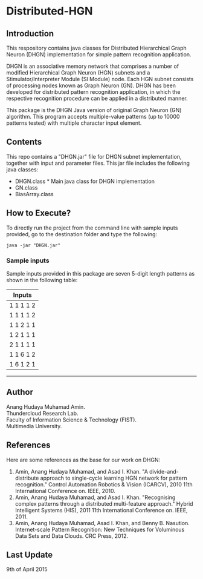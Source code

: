 # Distributed-HGN

## Introduction

This respository contains java classes for Distributed Hierarchical Graph Neuron (DHGN) implementation for simple pattern recognition application.  

DHGN is an associative memory network that comprises a number of modified Hierarchical Graph Neuron (HGN) subnets and a Stimulator/Interpreter Module (SI Module) node. Each HGN subnet consists of processing nodes known as Graph Neuron (GN). DHGN has been developed for distributed pattern recognition application, in which the respective recognition procedure can be applied in a distributed manner.

This package is the DHGN Java version of original Graph Neuron (GN) algorithm. This program accepts multiple-value patterns (up to 10000 patterns tested) with multiple character input element.

## Contents

This repo contains a "DHGN.jar" file for DHGN subnet implementation, together with input and parameter files. This jar file includes the following java classes:
- DHGN.class * Main java class for DHGN implementation
- GN.class
- BiasArray.class

## How to Execute?

To directly run the project from the command line with sample inputs provided, go to the destination folder and type the following:

`java -jar "DHGN.jar"` 

### Sample inputs

Sample inputs provided in this package are seven 5-digit length patterns as shown in the following table:   

|   Inputs      |
|---------------|
|   1 1 1 1 2   |
|   1 1 1 1 2   |
|   1 1 2 1 1   |
|   1 2 1 1 1   |
|   2 1 1 1 1   |
|   1 1 6 1 2   |
|   1 6 1 2 1   |
-----------------

## Author

Anang Hudaya Muhamad Amin.  
Thundercloud Research Lab.  
Faculty of Information Science & Technology (FIST).  
Multimedia University.  

## References

Here are some references as the base for our work on DHGN:

1. Amin, Anang Hudaya Muhamad, and Asad I. Khan. "A divide-and-distribute approach to single-cycle learning HGN network for pattern recognition." Control Automation Robotics & Vision (ICARCV), 2010 11th International Conference on. IEEE, 2010.  
2. Amin, Anang Hudaya Muhamad, and Asad I. Khan. "Recognising complex patterns through a distributed multi-feature approach." Hybrid Intelligent Systems (HIS), 2011 11th International Conference on. IEEE, 2011.
3. Amin, Anang Hudaya Muhamad, Asad I. Khan, and Benny B. Nasution. Internet-scale Pattern Recognition: New Techniques for Voluminous Data Sets and Data Clouds. CRC Press, 2012.

## Last Update

9th of April 2015
